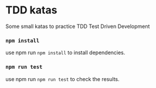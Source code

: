 # TDD katas

Some small katas to practice TDD Test Driven Development

### `npm install`

use npm run `npm install` to install dependencies.

### `npm run test`

use npm run `npm run test` to check the results.

